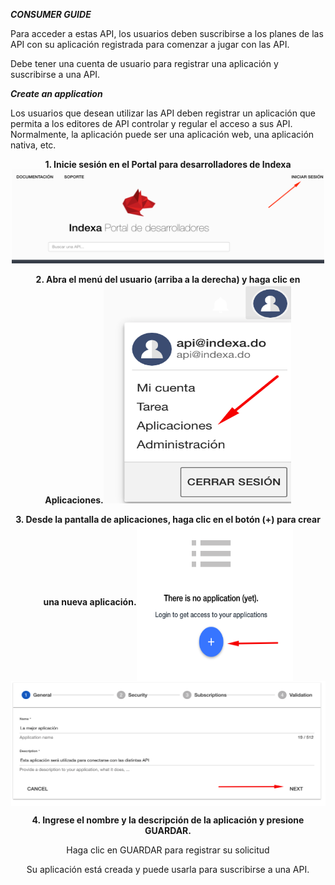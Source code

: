 ***CONSUMER GUIDE***

Para acceder a estas API, los usuarios deben suscribirse a los planes de las API con su aplicación registrada para comenzar a jugar con las API.

Debe tener una cuenta de usuario para registrar una aplicación y suscribirse a una API.

***Create an application***

Los usuarios que desean utilizar las API deben registrar un aplicación que permita a los editores de API controlar y regular el acceso a sus API. Normalmente, la aplicación puede ser una aplicación web, una aplicación nativa, etc.
<html>
<body>
<div>
<p align="center"><b>1. Inicie sesión en el Portal para desarrolladores de Indexa</b><img src="https://raw.githubusercontent.com/indexa-git/apis-documentation/master/consumer-guide/images/login.png" alt="drawing" width="500" height="150"/></p>

<p align="center"><b>2. Abra el menú del usuario (arriba a la derecha) y haga clic en Aplicaciones.</b><img src="https://raw.githubusercontent.com/indexa-git/apis-documentation/master/consumer-guide/images/application.png" alt="drawing" width="300" height="350"/></p>


<p align="center"><b>3. Desde la pantalla de aplicaciones, haga clic en el botón (+) para crear una nueva aplicación.</b><img align="center" src="https://raw.githubusercontent.com/indexa-git/apis-documentation/master/consumer-guide/images/application2.png" alt="drawing" width="250" height="250"/><img align="center" src="https://raw.githubusercontent.com/indexa-git/apis-documentation/master/consumer-guide/images/application3.png" alt="drawing" width="600" height="200"/></p>

<p align="center"><b>4. Ingrese el nombre y la descripción de la aplicación y presione GUARDAR.</b></p>

<p align="center">Haga clic en GUARDAR para registrar su solicitud</p>

<p align="center">Su aplicación está creada y puede usarla para suscribirse a una API.</p>
</div>
</body>
</html>
